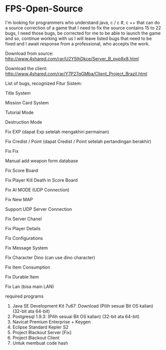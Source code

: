# FPS-Open-Source
I'm looking for programmers who understand java, c / c #, c ++ that can do a source correction of a game that I need to fix the source contains 15 to 22 bugs, I need those bugs, be corrected for me to be able to launch the game and so, continue working with us I will leave listed bugs that need to be fixed and I await response from a professional, who accepts the work.

Download from source: http://www.4shared.com/rar/U2Y5lhDkce/Server_B_pvp8x8.html 

Download the client: http://www.4shared.com/rar/Y7P27qGMba/Client_Project_Brazil.html 

List of bugs, recognized
Fitur Sistem:

Title System

Mission Card System

Tutorial Mode

Destruction Mode

Fix EXP (dapat Exp setelah mengakhiri permainan)

Fix Credist / Point (dapat Credist / Point setelah pertandingan berakhir)

Fix Fix

Manual add weapon form database

Fix Score Board

Fix Player Kill Death in Score Board

Fix AI MODE (UDP Connection)

Fix New MAP

Support UDP Server Connection

Fix Server Chanel

Fix Player Details

Fix Configurations

Fix Message System

Fix Character Dino (can use dino character)

Fix Item Consumption

Fix Durable Item

Fix Lan (bisa main LAN)

required programs

1. Java SE Development Kit 7u67: Download (Pilih sesuai Bit OS kalian) (32-bit ata 64-bit)
2. Postgresql 1.9.3: (Pilih sesuai Bit OS kalian) (32-bit ata 64-bit)
3. Navicat Premium Enterprise + Keygen
4. Eclipse Standard Kepler S2
5. Project Blackout Server [Fix]
6. Project Blackout Client
7. Untuk membuat code hash
